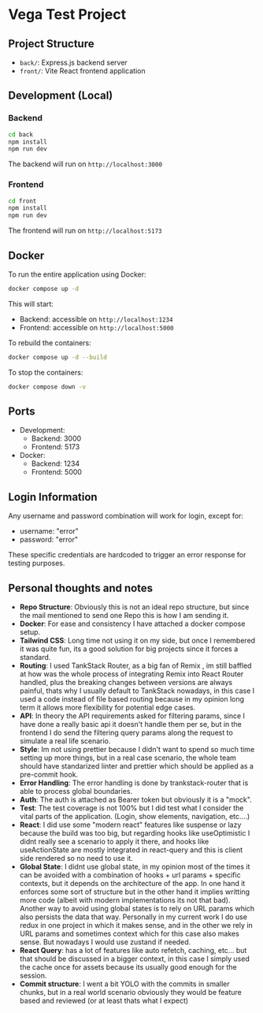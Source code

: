 # Vega Test Project

## Project Structure
- `back/`: Express.js backend server
- `front/`: Vite React frontend application

## Development (Local)

### Backend
```bash
cd back
npm install
npm run dev
```
The backend will run on `http://localhost:3000`

### Frontend
```bash
cd front
npm install
npm run dev
```
The frontend will run on `http://localhost:5173`

## Docker

To run the entire application using Docker:

```bash
docker compose up -d
```

This will start:
- Backend: accessible on `http://localhost:1234`
- Frontend: accessible on `http://localhost:5000`

To rebuild the containers:
```bash
docker compose up -d --build
```

To stop the containers:
```bash
docker compose down -v
```

## Ports
- Development:
  - Backend: 3000
  - Frontend: 5173
- Docker:
  - Backend: 1234
  - Frontend: 5000

## Login Information
Any username and password combination will work for login, except for:
- username: "error"
- password: "error"

These specific credentials are hardcoded to trigger an error response for testing purposes. 

## Personal thoughts and notes
- **Repo Structure**: Obviously this is not an ideal repo structure, but since the mail mentioned to send one Repo this is how I am sending it.
- **Docker**: For ease and consistency I have attached a docker compose setup.
- **Tailwind CSS**: Long time not using it on my side, but once I remembered it was quite fun, its a good solution for big projects since it forces a standard.
- **Routing**: I used TankStack Router, as a big fan of Remix , im still baffled at how was the whole process of integrating Remix into React Router handled, plus the breaking changes between versions are always painful, thats why I usually default to TankStack nowadays, in this case I used a code instead of file based routing because in my opinion long term it allows more flexibility for potential edge cases.
- **API**: In theory the API requirements asked for filtering params, since I have done a really basic api it doesn't handle them per se, but in the frontend I do send the filtering query params along the request to simulate a real life scenario.
- **Style**: Im not using prettier because I didn't want to spend so much time setting up more things, but in a real case scenario, the whole team should have standarized linter and prettier which should be applied as a pre-commit hook. 
- **Error Handling**: The error handling is done by trankstack-router that is able to process global boundaries.
- **Auth**: The auth is attached as Bearer token but obviously it is a "mock".
- **Test**: The test coverage is not 100% but I did test what I consider the vital parts of the application. (Login, show elements, navigation, etc....)
- **React**: I did use some "modern react" features like suspense or lazy because the build was too big, but regarding hooks like useOptimistic I didnt really see a scenario to apply it there, and hooks like useActionState are mostly integrated in react-query and this is client side rendered so no need to use it.
- **Global State**: I didnt use global state, in my opinion most of the times it can be avoided with a combination of hooks + url params + specific contexts, but it depends on the architecture of the app. In one hand it enforces some sort of structure but in the other hand it implies writting more code (albeit with modern implementations its not that bad). Another way to avoid using global states is to rely on URL params which also persists the data that way. Personally in my current work I do use redux in one project in which it makes sense, and in the other we rely in URL params and sometimes context which for this case also makes sense. But nowadays I would use zustand if needed.
- **React Query**: has a lot of features like auto refetch, caching, etc... but that should be discussed in a bigger context, in this case I simply used the cache once for assets because its usually good enough for the session.
- **Commit structure**: I went a bit YOLO with the commits in smaller chunks, but in a real world scenario obviously they would be feature based and reviewed (or at least thats what I expect)